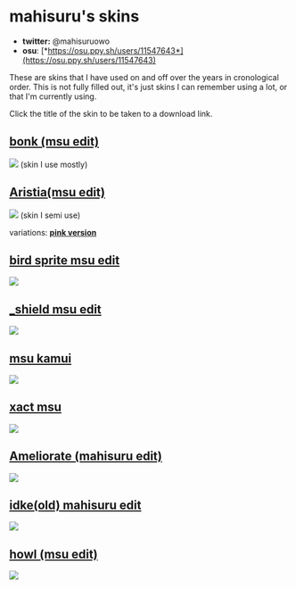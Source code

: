 # mahisuru's skins

- **twitter:** @mahisuruowo
- **osu**: [*https://osu.ppy.sh/users/11547643*](https://osu.ppy.sh/users/11547643)

These are skins that I have used on and off over the years in cronological order.
This is not fully filled out, it's just skins I can remember using a lot, or that I'm currently using.

Click the title of the skin to be taken to a download link.

## [**bonk (msu edit)**](https://drive.google.com/file/d/1VH2JxChkmINmFcsAVBVfmxyWxJ6jGfwl/view?usp=sharing)
![](https://cdn.discordapp.com/attachments/648883152332259362/935640543843721226/screenshot813.jpg)
(skin I use mostly)

## [**Aristia(msu edit)**](https://drive.google.com/file/d/1nJCo0pxFkPT7pb0MDu9wr46D_wlCRjah/view?usp=sharing)
![](https://cdn.discordapp.com/attachments/648883152332259362/895012181928714240/screenshot683.jpg)
(skin I semi use)

variations:
[**pink version**](https://drive.google.com/file/d/1cqeFtuESvdm4MmSEOPXw86Pvnifbb5GE/view?usp=sharing)


## [**bird sprite msu edit**](https://drive.google.com/file/d/1BZh-OiGX7tZYgNgGbbsmf6vseluYDMl-/view?usp=sharing)
![](https://cdn.discordapp.com/attachments/648883152332259362/914958394081828944/screenshot735.png)


## [**_shield msu edit**](https://drive.google.com/file/d/1M3q5CV0PHMeZtAFcf-WIfngXYPuFMcKC/view?usp=sharing)
![](https://cdn.discordapp.com/attachments/648883152332259362/913759131209437184/screenshot730.png)

## [**msu kamui**](https://drive.google.com/file/d/14RsUm_5J2wWies-LUK9x2QCBClB5vPFY/view?usp=sharing)
![](https://cdn.discordapp.com/attachments/648883152332259362/905802969100976168/screenshot716.jpg)

## [**xact msu**](https://drive.google.com/file/d/1P9P2cbjt8gShgQ8EU-_xx1tqQVb74hip/view?usp=sharing)
![](https://cdn.discordapp.com/attachments/648883152332259362/895010540563345498/screenshot679.jpg)

## [**Ameliorate (mahisuru edit)**](https://drive.google.com/file/d/1T0JUUlZqbXmpaGj2QaNe8wPdRQJJ12Dw/view?usp=sharing)
![](https://cdn.discordapp.com/attachments/648883152332259362/895017453158023168/screenshot689.jpg)

## [**idke(old) mahisuru edit**](https://drive.google.com/file/d/1_XIqXAshscWHbcIxywnrK3QeB0MnA_3F/view?usp=sharing)
![](https://cdn.discordapp.com/attachments/648883152332259362/895018748380082226/screenshot690.jpg)

## [**howl (msu edit)**](https://drive.google.com/file/d/1l8ShmZfKpURmiLJH2-ewA4sfabj738vU/view?usp=sharing)
![](https://cdn.discordapp.com/attachments/648883152332259362/895019625702653992/screenshot692.jpg)
